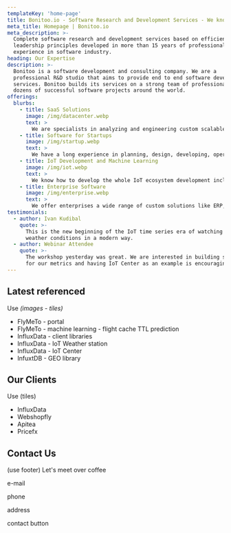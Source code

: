 ```yaml
---
templateKey: 'home-page'
title: Bonitoo.io - Software Research and Development Services - We know how to do IT right
meta_title: Homepage | Bonitoo.io
meta_description: >-
  Complete software research and development services based on efficient
  leadership principles developed in more than 15 years of professional
  experience in software industry.
heading: Our Expertise
description: >-
  Bonitoo is a software development and consulting company. We are a
  professional R&D studio that aims to provide end to end software development projects and
  services. Bonitoo builds its services on a strong team of professionals, who delivered
  dozens of successful software projects around the world.
offerings:
  blurbs:
    - title: SaaS Solutions
      image: /img/datacenter.webp
      text: >
        We are specialists in analyzing and engineering custom scalable SaaS products based leveraging both private and public services like AWS, Azure or GPC.
    - title: Software for Startups
      image: /img/startup.webp
      text: >
        We have a long experience in planning, design, developing, operating and supporting MVPs for startups and small businesses ready to enter the market.
    - title: IoT Development and Machine Learning
      image: /img/iot.webp
      text: >
        We know how to develop the whole IoT ecosystem development including IoT devices, libraries for IoT devices, IoT portals, monitoring solutions, time series and machine learning analysis.
    - title: Enterprise Software
      image: /img/enterprise.webp
      text: >
        We offer enterprises a wide range of custom solutions like ERP, CRM, HRM, automated billing, payment systems and integrations to meet various business objectives.
testimonials:
  - author: Ivan Kudibal
    quote: >-
      This is the new beginning of the IoT time series era of watching the Earth
      weather conditions in a modern way.
  - author: Webinar Attendee
    quote: >-
      The workshop yesterday was great. We are interested in building some custom visualizations
      for our metrics and having IoT Center as an example is encouraging.
---
```


## Latest referenced

Use *(images - tiles)*

* FlyMeTo - portal
* FlyMeTo - machine learning - flight cache TTL prediction
* InfluxData - client libraries
* InfluxData - IoT Weather station
* InfluxData - IoT Center
* InfuxtDB -  GEO library

## Our Clients

Use (tiles)

* InfluxData
* Webshopfly
* Apitea
* Pricefx

## Contact Us

(use footer)
Let's meet over coffee

e-mail

phone

address

contact button